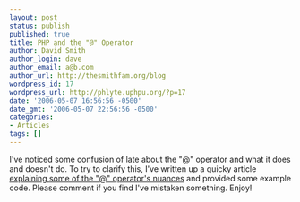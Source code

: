 ```yaml
---
layout: post
status: publish
published: true
title: PHP and the "@" Operator
author: David Smith
author_login: dave
author_email: a@b.com
author_url: http://thesmithfam.org/blog
wordpress_id: 17
wordpress_url: http://phlyte.uphpu.org/?p=17
date: '2006-05-07 16:56:56 -0500'
date_gmt: '2006-05-07 22:56:56 -0500'
categories:
- Articles
tags: []
---
```

<p>I've noticed some confusion of late about the "@" operator and what it does and doesn't do. To try to clarify this, I've written up a quicky article <a href="http://thesmithfam.org/blog/">explaining some of the "@" operator's nuances</a> and provided some example code. Please comment if you find I've mistaken something. Enjoy!</p>
